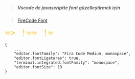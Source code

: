 >##### Vscode de javascriptte font güzelleştirmek için

>  [FireCode Font](https://fonts.google.com/specimen/Fira+Code)

<span style="color: #f2cf4a; font-family: Fira Code Medium, monospace; font-size: 2em;"> => </span>
<span style="color: #f2cf4a; font-family: Fira Code Medium, monospace; font-size: 2em;"> !== </span>
<span style="color: #f2cf4a; font-family: Fira Code Medium, monospace; font-size: 2em;"> != </span>

>   
    {
        ...
        "editor.fontFamily": "Fira Code Medium, monospace",
        "editor.fontLigatures": true,
        "terminal.integrated.fontFamily": "monospace",
        "editor.fontSize": 13
    }
